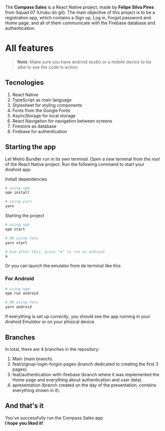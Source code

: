 The **Compass Sales** is a React Native project, made by **Felipe Silva Pires** from Squad 07 (Urubu do git). The main objective of this project is to be a registration app, which contains a Sign up, Log in, Forgot password and Home page, and all of them communicate with the Firebase database and authentication.

# All features

>**Note**: Make sure you have android studio or a mobile device to be albe to see the code in action.

## Tecnologies

1. React Native
2. TypeScript as main language
3. Stylesheet for styling components
4. Fonts from the Google Fonts
5. AsyncStorage for local storage
6. React Navigation for navigation between screens
7. Firestore as database
8. Firebase for authentication 

## Starting the app

Let Metro Bundler run in its _own_ terminal. Open a _new_ terminal from the _root_ of the React Native project. Run the following command to start your _Android_ app:

Install dependencies

```bash
# using npm
npm install

# using yarn
yarn
```

Starting the project

```bash
# using npm
npm start

# OR using Yarn
yarn start

# And after this, press "A" to run on android
a
```
Or you can launch the emulator from de terminal like this:

### For Android

```bash
# using npm
npm run android

# OR using Yarn
yarn android
```

If everything is set up _correctly_, you should see the app running in your _Android Emulator_ or on your phisical device.

## Branches

In total, there are 4 branches in the repository:
 1. Main (main branch). 
 2. feat/signup-login-forgot-pages (branch dedicated to creating the first 3 pages). 
 3. feat/authentication-with-firebase (branch where it was implemented the Home page and everything about authentication and user data). 
 4. apresentation (branch created on the day of the presentation, contains everything shown in it).

## And that's it

You've successfully run the Compass Sales app<br>
**I hope you liked it!**


